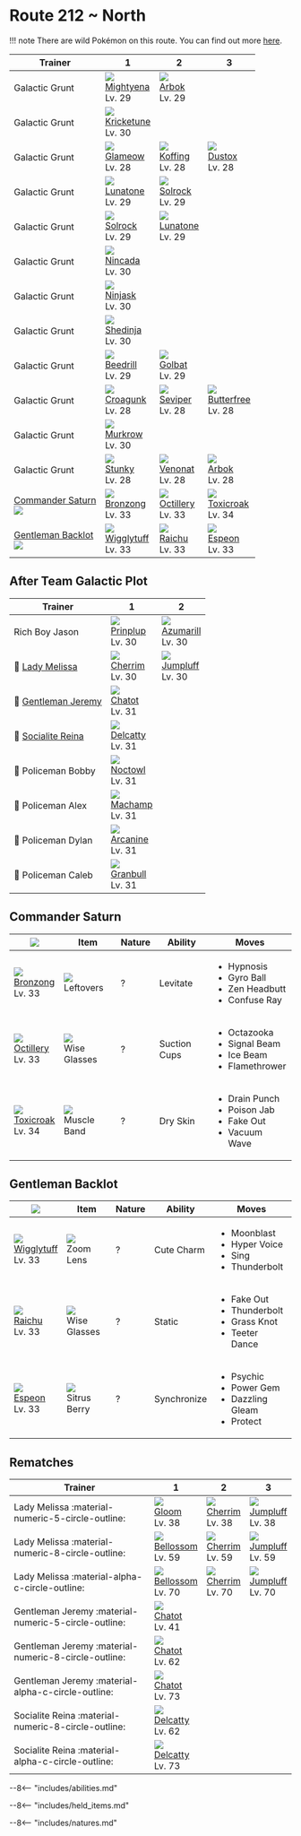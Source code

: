 # Route 212 ~ North

!!! note
    There are wild Pokémon on this route. You can find out more [here](../../wild_pokemon/route_212__north/).


Trainer                               | 1                                  | 2                                 | 3
---                                   | ---                                | ---                               | ---
Galactic Grunt                        | ![][262]<br>[Mightyena]<br>Lv. 29  | ![][024]<br>[Arbok]<br>Lv. 29     | &nbsp;
Galactic Grunt                        | ![][402]<br>[Kricketune]<br>Lv. 30 | &nbsp;                            | &nbsp;
Galactic Grunt                        | ![][431]<br>[Glameow]<br>Lv. 28    | ![][109]<br>[Koffing]<br>Lv. 28   | ![][269]<br>[Dustox]<br>Lv. 28
Galactic Grunt                        | ![][337]<br>[Lunatone]<br>Lv. 29   | ![][338]<br>[Solrock]<br>Lv. 29   | &nbsp;
Galactic Grunt                        | ![][338]<br>[Solrock]<br>Lv. 29    | ![][337]<br>[Lunatone]<br>Lv. 29  | &nbsp;
Galactic Grunt                        | ![][290]<br>[Nincada]<br>Lv. 30    | &nbsp;                            | &nbsp;
Galactic Grunt                        | ![][291]<br>[Ninjask]<br>Lv. 30    | &nbsp;                            | &nbsp;
Galactic Grunt                        | ![][292]<br>[Shedinja]<br>Lv. 30   | &nbsp;                            | &nbsp;
Galactic Grunt                        | ![][015]<br>[Beedrill]<br>Lv. 29   | ![][042]<br>[Golbat]<br>Lv. 29    | &nbsp;
Galactic Grunt                        | ![][453]<br>[Croagunk]<br>Lv. 28   | ![][336]<br>[Seviper]<br>Lv. 28   | ![][012]<br>[Butterfree]<br>Lv. 28
Galactic Grunt                        | ![][198]<br>[Murkrow]<br>Lv. 30    | &nbsp;                            | &nbsp;
Galactic Grunt                        | ![][434]<br>[Stunky]<br>Lv. 28     | ![][048]<br>[Venonat]<br>Lv. 28   | ![][024]<br>[Arbok]<br>Lv. 28
[Commander Saturn]<br>![][saturn]     | ![][437]<br>[Bronzong]<br>Lv. 33   | ![][224]<br>[Octillery]<br>Lv. 33 | ![][454]<br>[Toxicroak]<br>Lv. 34
[Gentleman Backlot]<br>![][gentleman] | ![][040]<br>[Wigglytuff]<br>Lv. 33 | ![][026]<br>[Raichu]<br>Lv. 33    | ![][196]<br>[Espeon]<br>Lv. 33

## After Team Galactic Plot

Trainer                                 | 1                                | 2
---                                     | ---                              | ---
Rich Boy Jason                          | ![][394]<br>[Prinplup]<br>Lv. 30 | ![][184]<br>[Azumarill]<br>Lv. 30
:repeat: [Lady Melissa](#rematches)     | ![][421]<br>[Cherrim]<br>Lv. 30  | ![][189]<br>[Jumpluff]<br>Lv. 30
:repeat: [Gentleman Jeremy](#rematches) | ![][441]<br>[Chatot]<br>Lv. 31   | &nbsp;
:repeat: [Socialite Reina](#rematches)  | ![][301]<br>[Delcatty]<br>Lv. 31 | &nbsp;
:crescent_moon: Policeman Bobby         | ![][164]<br>[Noctowl]<br>Lv. 31  | &nbsp;
:crescent_moon: Policeman Alex          | ![][068]<br>[Machamp]<br>Lv. 31  | &nbsp;
:crescent_moon: Policeman Dylan         | ![][059]<br>[Arcanine]<br>Lv. 31 | &nbsp;
:crescent_moon: Policeman Caleb         | ![][210]<br>[Granbull]<br>Lv. 31 | &nbsp;

## Commander Saturn

![][saturn]                       | Item                              | Nature | Ability      | Moves
---                               | ---                               | ---    | ---          | ---
![][437]<br>[Bronzong]<br>Lv. 33  | ![][leftovers]<br>Leftovers       | ?      | Levitate     | <ul><li>Hypnosis</li><li>Gyro Ball</li><li>Zen Headbutt</li><li>Confuse Ray</li></ul>
![][224]<br>[Octillery]<br>Lv. 33 | ![][wise-glasses]<br>Wise Glasses | ?      | Suction Cups | <ul><li>Octazooka</li><li>Signal Beam</li><li>Ice Beam</li><li>Flamethrower</li></ul>
![][454]<br>[Toxicroak]<br>Lv. 34 | ![][muscle-band]<br>Muscle Band   | ?      | Dry Skin     | <ul><li>Drain Punch</li><li>Poison Jab</li><li>Fake Out</li><li>Vacuum Wave</li></ul>

## Gentleman Backlot

![][gentleman]                     | Item                              | Nature | Ability     | Moves
---                                | ---                               | ---    | ---         | ---
![][040]<br>[Wigglytuff]<br>Lv. 33 | ![][zoom-lens]<br>Zoom Lens       | ?      | Cute Charm  | <ul><li>Moonblast</li><li>Hyper Voice</li><li>Sing</li><li>Thunderbolt</li></ul>
![][026]<br>[Raichu]<br>Lv. 33     | ![][wise-glasses]<br>Wise Glasses | ?      | Static      | <ul><li>Fake Out</li><li>Thunderbolt</li><li>Grass Knot</li><li>Teeter Dance</li></ul>
![][196]<br>[Espeon]<br>Lv. 33     | ![][sitrus-berry]<br>Sitrus Berry | ?      | Synchronize | <ul><li>Psychic</li><li>Power Gem</li><li>Dazzling Gleam</li><li>Protect</li></ul>

## Rematches

Trainer                                              | 1                                 | 2                               | 3
---                                                  | ---                               | ---                             | ---
Lady Melissa :material-numeric-5-circle-outline:     | ![][044]<br>[Gloom]<br>Lv. 38     | ![][421]<br>[Cherrim]<br>Lv. 38 | ![][189]<br>[Jumpluff]<br>Lv. 38
Lady Melissa :material-numeric-8-circle-outline:     | ![][182]<br>[Bellossom]<br>Lv. 59 | ![][421]<br>[Cherrim]<br>Lv. 59 | ![][189]<br>[Jumpluff]<br>Lv. 59
Lady Melissa :material-alpha-c-circle-outline:       | ![][182]<br>[Bellossom]<br>Lv. 70 | ![][421]<br>[Cherrim]<br>Lv. 70 | ![][189]<br>[Jumpluff]<br>Lv. 70
Gentleman Jeremy :material-numeric-5-circle-outline: | ![][441]<br>[Chatot]<br>Lv. 41    | &nbsp;                          | &nbsp;
Gentleman Jeremy :material-numeric-8-circle-outline: | ![][441]<br>[Chatot]<br>Lv. 62    | &nbsp;                          | &nbsp;
Gentleman Jeremy :material-alpha-c-circle-outline:   | ![][441]<br>[Chatot]<br>Lv. 73    | &nbsp;                          | &nbsp;
Socialite Reina :material-numeric-8-circle-outline:  | ![][301]<br>[Delcatty]<br>Lv. 62  | &nbsp;                          | &nbsp;
Socialite Reina :material-alpha-c-circle-outline:    | ![][301]<br>[Delcatty]<br>Lv. 73  | &nbsp;                          | &nbsp;


--8<-- "includes/abilities.md"

--8<-- "includes/held_items.md"

--8<-- "includes/natures.md"

[Commander Saturn]: #commander-saturn
[Gentleman Backlot]: #gentleman-backlot
[Butterfree]: ../../pokemons/012/
[Beedrill]: ../../pokemons/015/
[Arbok]: ../../pokemons/024/
[Raichu]: ../../pokemons/026/
[Wigglytuff]: ../../pokemons/040/
[Golbat]: ../../pokemons/042/
[Gloom]: ../../pokemons/044/
[Venonat]: ../../pokemons/048/
[Arcanine]: ../../pokemons/059/
[Machamp]: ../../pokemons/068/
[Koffing]: ../../pokemons/109/
[Noctowl]: ../../pokemons/164/
[Bellossom]: ../../pokemons/182/
[Azumarill]: ../../pokemons/184/
[Jumpluff]: ../../pokemons/189/
[Espeon]: ../../pokemons/196/
[Murkrow]: ../../pokemons/198/
[Granbull]: ../../pokemons/210/
[Octillery]: ../../pokemons/224/
[Mightyena]: ../../pokemons/262/
[Dustox]: ../../pokemons/269/
[Nincada]: ../../pokemons/290/
[Ninjask]: ../../pokemons/291/
[Shedinja]: ../../pokemons/292/
[Delcatty]: ../../pokemons/301/
[Seviper]: ../../pokemons/336/
[Lunatone]: ../../pokemons/337/
[Solrock]: ../../pokemons/338/
[Prinplup]: ../../pokemons/394/
[Kricketune]: ../../pokemons/402/
[Cherrim]: ../../pokemons/421/
[Glameow]: ../../pokemons/431/
[Stunky]: ../../pokemons/434/
[Bronzong]: ../../pokemons/437/
[Chatot]: ../../pokemons/441/
[Croagunk]: ../../pokemons/453/
[Toxicroak]: ../../pokemons/454/
[leftovers]: ../img/items/leftovers.png
[muscle-band]: ../img/items/muscle-band.png
[sitrus-berry]: ../img/items/sitrus-berry.png
[wise-glasses]: ../img/items/wise-glasses.png
[zoom-lens]: ../img/items/zoom-lens.png
[012]: ../img/pokemon/012.png
[015]: ../img/pokemon/015.png
[024]: ../img/pokemon/024.png
[026]: ../img/pokemon/026.png
[040]: ../img/pokemon/040.png
[042]: ../img/pokemon/042.png
[044]: ../img/pokemon/044.png
[048]: ../img/pokemon/048.png
[059]: ../img/pokemon/059.png
[068]: ../img/pokemon/068.png
[109]: ../img/pokemon/109.png
[164]: ../img/pokemon/164.png
[182]: ../img/pokemon/182.png
[184]: ../img/pokemon/184.png
[189]: ../img/pokemon/189.png
[196]: ../img/pokemon/196.png
[198]: ../img/pokemon/198.png
[210]: ../img/pokemon/210.png
[224]: ../img/pokemon/224.png
[262]: ../img/pokemon/262.png
[269]: ../img/pokemon/269.png
[290]: ../img/pokemon/290.png
[291]: ../img/pokemon/291.png
[292]: ../img/pokemon/292.png
[301]: ../img/pokemon/301.png
[336]: ../img/pokemon/336.png
[337]: ../img/pokemon/337.png
[338]: ../img/pokemon/338.png
[394]: ../img/pokemon/394.png
[402]: ../img/pokemon/402.png
[421]: ../img/pokemon/421.png
[431]: ../img/pokemon/431.png
[434]: ../img/pokemon/434.png
[437]: ../img/pokemon/437.png
[441]: ../img/pokemon/441.png
[453]: ../img/pokemon/453.png
[454]: ../img/pokemon/454.png
[saturn]: ../img/trainer/saturn.png
[gentleman]: ../img/trainer/gentleman.png
